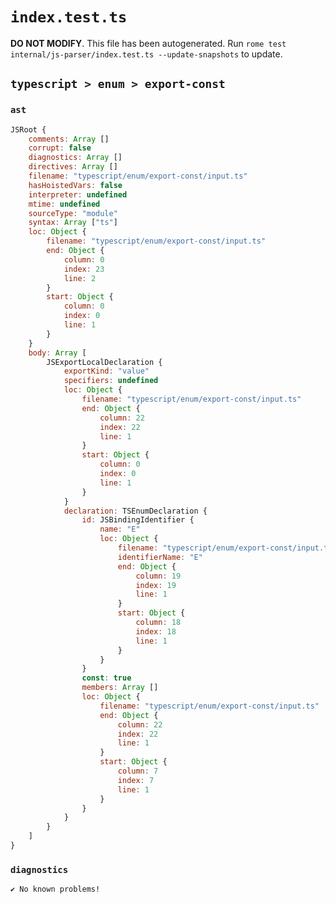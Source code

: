 # `index.test.ts`

**DO NOT MODIFY**. This file has been autogenerated. Run `rome test internal/js-parser/index.test.ts --update-snapshots` to update.

## `typescript > enum > export-const`

### `ast`

```javascript
JSRoot {
	comments: Array []
	corrupt: false
	diagnostics: Array []
	directives: Array []
	filename: "typescript/enum/export-const/input.ts"
	hasHoistedVars: false
	interpreter: undefined
	mtime: undefined
	sourceType: "module"
	syntax: Array ["ts"]
	loc: Object {
		filename: "typescript/enum/export-const/input.ts"
		end: Object {
			column: 0
			index: 23
			line: 2
		}
		start: Object {
			column: 0
			index: 0
			line: 1
		}
	}
	body: Array [
		JSExportLocalDeclaration {
			exportKind: "value"
			specifiers: undefined
			loc: Object {
				filename: "typescript/enum/export-const/input.ts"
				end: Object {
					column: 22
					index: 22
					line: 1
				}
				start: Object {
					column: 0
					index: 0
					line: 1
				}
			}
			declaration: TSEnumDeclaration {
				id: JSBindingIdentifier {
					name: "E"
					loc: Object {
						filename: "typescript/enum/export-const/input.ts"
						identifierName: "E"
						end: Object {
							column: 19
							index: 19
							line: 1
						}
						start: Object {
							column: 18
							index: 18
							line: 1
						}
					}
				}
				const: true
				members: Array []
				loc: Object {
					filename: "typescript/enum/export-const/input.ts"
					end: Object {
						column: 22
						index: 22
						line: 1
					}
					start: Object {
						column: 7
						index: 7
						line: 1
					}
				}
			}
		}
	]
}
```

### `diagnostics`

```
✔ No known problems!

```

